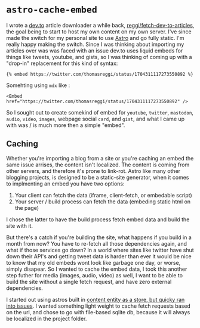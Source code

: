 # `astro-cache-embed`

I wrote a [dev.to](https://dev.to) article downloader a while back, [reggi/fetch-dev-to-articles](https://github.com/reggi/fetch-dev-to-articles), the goal being to start to host my own content on my own server. I've since made the switch for my personal site to use [Astro](https://astro.build/) and go fully static. I'm really happy making the switch. Since I was thinking about importing my articles over was was faced with an issue dev.to uses liquid embeds for things like tweets, youtube, and gists, so I was thinking of coming up with a "drop-in" replacement for this kind of syntax: 

```liquid
{% embed https://twitter.com/thomasreggi/status/1704311117273550892 %}
```

Somehting using `mdx` like :

```mdx
<Embed href="https://twitter.com/thomasreggi/status/1704311117273550892" />
```

So I sought out to create somekind of embed for `youtube`, `twitter`, `mastodon`, `audio`, `video`, `images`, webpage social `card`, and `gist`, and what I came up with was / is much more then a simple "embed". 

## Caching

Whether you're importing a blog from a site or you're caching an embed the same issue arrises, the content isn't localized. The content is coming from other servers, and therefore it's prone to link-rot. Astro like many other blogging projects, is designed to be a static-site generator, when it comes to implmenting an embed you have two options:

1) Your client can fetch the data (iframe, client-fetch, or embedable script)
2) Your server / build process can fetch the data (embeding static html on the page)

I chose the latter to have the build process fetch embed data and build the site with it. 

But there's a catch if you're building the site, what happens if you build in a month from now? You have to re-fetch all those dependencies again, and what if those services go down? In a world where sites like twitter have shut down their API's and getting tweet data is harder than ever it would be nice to know that my old embeds wont look like garbage one day, or worse, simply disapear. So I wanted to cache the embed data, I took this another step futher for media (images, audio, video) as well, I want to be able to build the site without a single fetch request, and have zero external dependencies. 

I started out using astros built in [content entity as a store, but quicky ran into issues](https://github.com/withastro/astro/issues/9204). I wanted something light weight to cache fetch requests based on the url, and chose to go with file-based sqlite db, because it will always be localized in the project folder.

